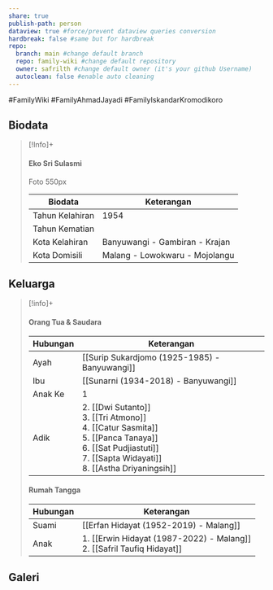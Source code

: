 ```yaml
---
share: true
publish-path: person
dataview: true #force/prevent dataview queries conversion
hardbreak: false #same but for hardbreak
repo:
  branch: main #change default branch 
  repo: family-wiki #change default repository
  owner: safrilth #change default owner (it's your github Username)
  autoclean: false #enable auto cleaning
---
```

#FamilyWiki #FamilyAhmadJayadi #FamilyIskandarKromodikoro 
## Biodata

> [!Info]+
> #### Eko Sri Sulasmi
> Foto 550px
> 
> Biodata | Keterangan
> -----|------
> Tahun Kelahiran | 1954
> Tahun Kematian | 
> Kota Kelahiran | Banyuwangi - Gambiran - Krajan
> Kota Domisili | Malang - Lowokwaru - Mojolangu


## Keluarga

> [!info]+
> 
> #### Orang Tua & Saudara
> 
> Hubungan | Keterangan
> --------------|-----------
> Ayah | [[Surip Sukardjomo (1925-1985) - Banyuwangi]]
> Ibu | [[Sunarni (1934-2018) - Banyuwangi]]
> Anak Ke | 1
> Adik | 2. [[Dwi Sutanto]]<br>3. [[Tri Atmono]]<br>4. [[Catur Sasmita]]<br>5. [[Panca Tanaya]]<br>6. [[Sat Pudjiastuti]]<br>7. [[Sapta Widayati]]<br>8. [[Astha Driyaningsih]]
> 
> #### Rumah Tangga
> Hubungan | Keterangan 
> ------------|--------------
> Suami | [[Erfan Hidayat (1952-2019) - Malang]]
> Anak | 1. [[Erwin Hidayat (1987-2022) - Malang]]<br>2. [[Safril Taufiq Hidayat]]
> 

## Galeri

